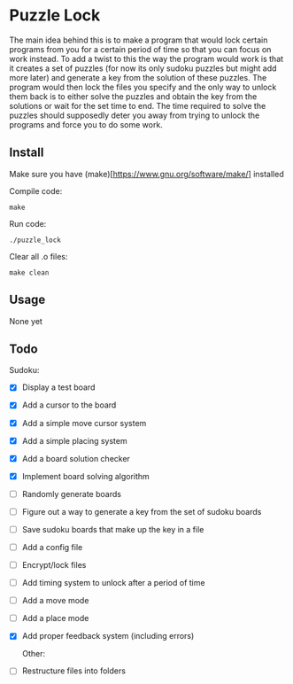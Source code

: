 # Puzzle Lock
The main idea behind this is to make a program that would lock certain programs from you for a certain period of time so that you can focus on work instead. To add a twist to this the way the program would work is that it creates a set of puzzles (for now its only sudoku puzzles but might add more later) and generate a key from the solution of these puzzles. The program would then lock the files you specify and the only way to unlock them back is to either solve the puzzles and obtain the key from the solutions or wait for the set time to end. The time required to solve the puzzles should supposedly deter you away from trying to unlock the programs and force you to do some work.

## Install

Make sure you have (make)[https://www.gnu.org/software/make/] installed

Compile code:
```
make
```

Run code:
```
./puzzle_lock
```

Clear all .o files:
```
make clean
```

## Usage
None yet

## Todo
Sudoku:
- [x] Display a test board 
- [x] Add a cursor to the board
- [x] Add a simple move cursor system
- [x] Add a simple placing system
- [x] Add a board solution checker
- [x] Implement board solving algorithm
- [ ] Randomly generate boards
- [ ] Figure out a way to generate a key from the set of sudoku boards
- [ ] Save sudoku boards that make up the key in a file
- [ ] Add a config file
- [ ] Encrypt/lock files
- [ ] Add timing system to unlock after a period of time
- [ ] Add a move mode
- [ ] Add a place mode
- [x] Add proper feedback system (including errors)

	Other:
- [ ] Restructure files into folders
